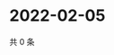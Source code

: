 # 2022-02-05

共 0 条

<!-- BEGIN WEIBO -->
<!-- 最后更新时间 Sat Feb 05 2022 19:07:51 GMT+0800 (China Standard Time) -->

<!-- END WEIBO -->
